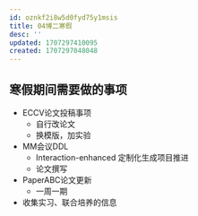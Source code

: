 ```yaml
---
id: oznkf2i8w5d0fyd75y1msis
title: 04博二寒假
desc: ''
updated: 1707297410095
created: 1707297048048
---
```


## 寒假期间需要做的事项

- ECCV论文投稿事项
  - 自行改论文
  - 换模版，加实验
- MM会议DDL
  -  Interaction-enhanced 定制化生成项目推进
  -  论文撰写
- PaperABC论文更新
  - 一周一期
- 收集实习、联合培养的信息

